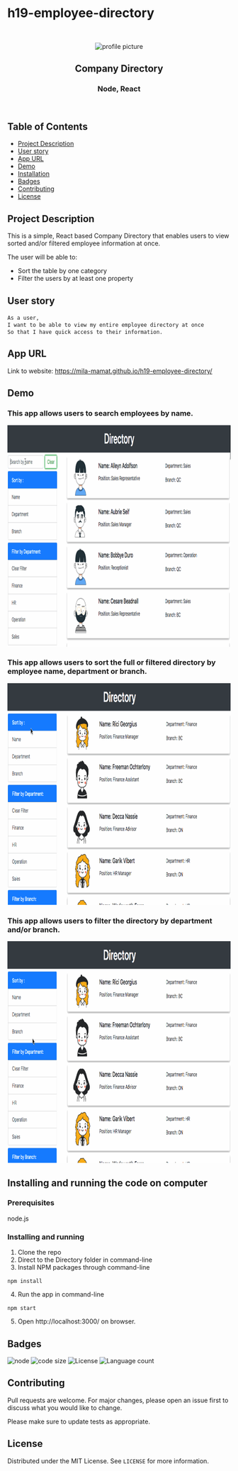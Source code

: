 # h19-employee-directory


<br />
<p align="center">

<img src="https://avatars2.githubusercontent.com/u/59339564?v=4"  alt="profile picture" width="150" height="150">

<h2 align="center">Company Directory</h2>

<h3 align="center">
 Node, React

</h3>
<br />
</p>


## Table of Contents
* [Project Description](#project-description)
* [User story](#user-story)
* [App URL](#app-url)
* [Demo](#demo)
* [Installation](#installation)
* [Badges](#badges)
* [Contributing](#contributing)
* [License](#license)



## Project Description
This is a simple, React based Company Directory that enables users to view sorted and/or filtered employee information at once.

The user will be able to:
- Sort the table by one category
- Filter the users by at least one property


## User story

```
As a user, 
I want to be able to view my entire employee directory at once 
So that I have quick access to their information.
```


## App URL
 Link to website: https://mila-mamat.github.io/h19-employee-directory/
 
 
## Demo

### This app allows users to search employees by name.
<img src="https://github.com/mila-mamat/h19-employee-directory/blob/master/demo/searching.gif"  width="900" height="500">

<br>

### This app allows users to sort the full or filtered directory by employee name, department or branch.

<img src="https://github.com/mila-mamat/h19-employee-directory/blob/master/demo/sorting.gif"  width="900" height="500">


<br>

### This app allows users to filter the directory by department and/or branch.
<img src="https://github.com/mila-mamat/h19-employee-directory/blob/master/demo/filtering.gif"  width="900" height="500">


## Installing and running the code on computer

### Prerequisites
  node.js  

### Installing and running
  1. Clone the repo 
  2. Direct to the Directory folder in command-line
  3. Install NPM packages through command-line
 ```
 npm install 
```  
  4. Run the app in command-line
 ```
 npm start
 ```

 5. Open http://localhost:3000/ on browser.
 


## Badges
![node](https://img.shields.io/node/v/latest?style=plastic)
![code size](https://img.shields.io/github/languages/code-size/mila-mamat/h18-progressive-budget)
![License](https://img.shields.io/github/license/mila-mamat/h18-progressive-budget)
![Language count](https://img.shields.io/github/languages/count/mila-mamat/h18-progressive-budget)

## Contributing
 Pull requests are welcome. For major changes, please open an issue first to discuss what you would like to change. 
 
 Please make sure to update tests as appropriate.

## License
Distributed under the MIT License. See `LICENSE` for more information.
